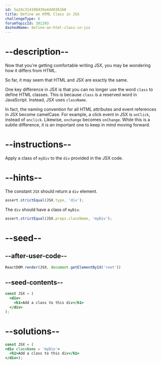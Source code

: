 ```yaml
---
id: 5a24c314108439a4d4036160
title: Define an HTML Class in JSX
challengeType: 6
forumTopicId: 301393
dashedName: define-an-html-class-in-jsx
---
```


# --description--

Now that you're getting comfortable writing JSX, you may be wondering how it differs from HTML.

So far, it may seem that HTML and JSX are exactly the same.

One key difference in JSX is that you can no longer use the word `class` to define HTML classes. This is because `class` is a reserved word in JavaScript. Instead, JSX uses `className`.

In fact, the naming convention for all HTML attributes and event references in JSX become camelCase. For example, a click event in JSX is `onClick`, instead of `onclick`. Likewise, `onchange` becomes `onChange`. While this is a subtle difference, it is an important one to keep in mind moving forward.

# --instructions--

Apply a class of `myDiv` to the `div` provided in the JSX code.

# --hints--

The constant `JSX` should return a `div` element.

```js
assert.strictEqual(JSX.type, 'div');
```

The `div` should have a class of `myDiv`.

```js
assert.strictEqual(JSX.props.className, 'myDiv');
```

# --seed--

## --after-user-code--

```jsx
ReactDOM.render(JSX, document.getElementById('root'))
```

## --seed-contents--

```jsx
const JSX = (
  <div>
    <h1>Add a class to this div</h1>
  </div>
);
```

# --solutions--

```jsx
const JSX = (
<div className = 'myDiv'>
  <h1>Add a class to this div</h1>
</div>);
```